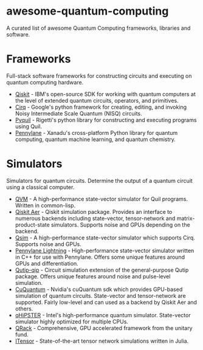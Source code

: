 # awesome-quantum-computing
 A curated list of awesome Quantum Computing frameworks, libraries and software. 

# Frameworks

Full-stack software frameworks for constructing circuits and executing on quantum computing hardware.

* [Qiskit](https://github.com/Qiskit) - IBM's open-source SDK for working with quantum computers at the level of extended quantum circuits, operators, and primitives.
* [Cirq](https://github.com/quantumlib/Cirq) - Google's python framework for creating, editing, and invoking Noisy Intermediate Scale Quantum (NISQ) circuits.
* [Pyquil](https://github.com/rigetti/pyquil) - Rigetti's python library for constructing and executing programs using Quil.
* [Pennylane](https://github.com/PennyLaneAI/pennylane) - Xanadu's cross-platform Python library for quantum computing, quantum machine learning, and quantum chemistry.

# Simulators

Simulators for quantum circuits. Determine the output of a quantum circuit using a classical computer.

* [QVM](https://github.com/quil-lang/qvm) - A high-performance state-vector simulator for Quil programs. Written in common-lisp.
* [Qiskit Aer](https://github.com/Qiskit/qiskit-aer) - Qiskit simulation package. Provides an interface to numerous backends including state-vector, tensor-network and matrix-product-state simulators. Supports noise and GPUs depending on the backend.
* [Qsim](https://github.com/quantumlib/qsim) - A high-performance state-vector simulator which supports Cirq. Supports noise and GPUs.
* [Pennylane Lightning](https://github.com/PennyLaneAI/pennylane-lightning) - High-performance state-vector simulator written in C++ for use with Pennylane. Offers some unique features around GPUs and differentiation.
* [Qutip-qip](https://github.com/qutip/qutip-qip) - Circuit simulation extension of the general-purpose Qutip package. Offers unique features around noise and pulse-level simulation.
* [CuQuantum](https://github.com/NVIDIA/cuQuantum) - Nvidia's cuQuantum sdk which provides GPU-based simulation of quantum circuits. State-vector and tensor-network are supported. Fairly low-level and can used as a backend by Qiskit Aer and others.
* [qHiPSTER](https://github.com/intel/intel-qs) - Intel's high-performance quantum simulator. State-vector simulator highly optimized for multiple CPUs.
* [QRack](https://github.com/unitaryfund/qrack) - Comprehensive, GPU accelerated framework from the unitary fund.
* [ITensor](https://github.com/ITensor/ITensors.jl) - State-of-the-art tensor network simulations written in Julia.

